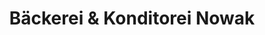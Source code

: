 ---
title: "Bäckerei & Konditorei Nowak"
url: /rostock/baeckerei-und-konditorei-nowak/
shop: Bäckerei
---